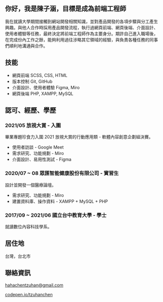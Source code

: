 <!--
**TzuHanChen/TzuHanChen** is a ✨ _special_ ✨ repository because its `README.md` (this file) appears on your GitHub profile.

Here are some ideas to get you started:

- 🔭 I’m currently working on ...
- 🌱 I’m currently learning ...
- 👯 I’m looking to collaborate on ...
- 🤔 I’m looking for help with ...
- 💬 Ask me about ...
- 📫 How to reach me: ...
- 😄 Pronouns: ...
- ⚡ Fun fact: ...
-->

## 你好，我是陳子涵，目標是成為前端工程師

我在就讀大學期間接觸到網站開發相關知識，並對產品開發的各項步驟與分工產生興趣。與他人合作時採用產品開發流程，執行過網頁前端、網頁後端、介面設計、使用者體驗等任務，最終決定將前端工程師作為主要身分。期許自己進入職場後，在完成份內工作之餘，能夠利用過往涉略其它領域的經驗，與負責各種任務的同事們順利地溝通與合作。

## 技能

* 網頁前端 SCSS, CSS, HTML
* 版本控制 Git, GitHub
* 介面設計、使用者體驗 Figma, Miro
* 網頁後端 PHP, XAMPP, MySQL

## 認可、經歷、學歷

### 2021/05 放視大賞 - 入圍

畢業專題珍食力入圍 2021 放視大賞的行動應用類 - 軟體內容創意企劃組決賽。

* 使用者訪談 - Google Meet
* 需求研究、功能規劃 - Miro
* 介面設計、易用性測試 - Figma

### 2020/07 ~ 08 眾匯智能健康股份有限公司 - 實習生

設計並開發一個醫療論壇。

* 需求研究、功能規劃 - Miro
* 建置資料庫、操作資料 - XAMPP + MySQL + PHP

### 2017/09 ~ 2021/06 國立台中教育大學 - 學士

就讀數位內容科技學系。

## 居住地

台灣，台北市

## 聯絡資訊

[hahachentzuhan@gmail.com](hahachentzuhan@gmail.com)

[codepen.io/tzuhanchen](https://codepen.io/tzuhanchen)
